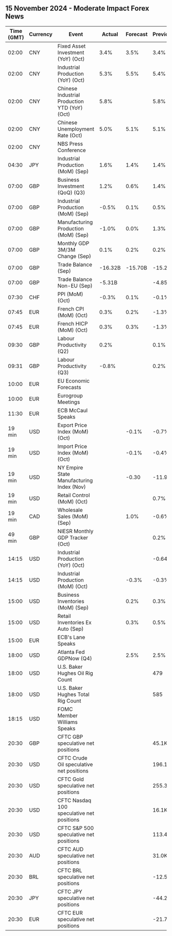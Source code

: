 ## 15 November 2024 - Moderate Impact Forex News

| Time (GMT) | Currency | Event | Actual | Forecast | Previous |
|------|----------|-------|--------|----------|----------|
| 02:00 | CNY | Fixed Asset Investment (YoY) (Oct) | 3.4% | 3.5% | 3.4% |
| 02:00 | CNY | Industrial Production (YoY) (Oct) | 5.3% | 5.5% | 5.4% |
| 02:00 | CNY | Chinese Industrial Production YTD (YoY) (Oct) | 5.8% |  | 5.8% |
| 02:00 | CNY | Chinese Unemployment Rate (Oct) | 5.0% | 5.1% | 5.1% |
| 02:00 | CNY | NBS Press Conference |  |  |  |
| 04:30 | JPY | Industrial Production (MoM) (Sep) | 1.6% | 1.4% | 1.4% |
| 07:00 | GBP | Business Investment (QoQ) (Q3) | 1.2% | 0.6% | 1.4% |
| 07:00 | GBP | Industrial Production (MoM) (Sep) | -0.5% | 0.1% | 0.5% |
| 07:00 | GBP | Manufacturing Production (MoM) (Sep) | -1.0% | 0.0% | 1.3% |
| 07:00 | GBP | Monthly GDP 3M/3M Change (Sep) | 0.1% | 0.2% | 0.2% |
| 07:00 | GBP | Trade Balance (Sep) | -16.32B | -15.70B | -15.21B |
| 07:00 | GBP | Trade Balance Non-EU (Sep) | -5.31B |  | -4.85B |
| 07:30 | CHF | PPI (MoM) (Oct) | -0.3% | 0.1% | -0.1% |
| 07:45 | EUR | French CPI (MoM) (Oct) | 0.3% | 0.2% | -1.3% |
| 07:45 | EUR | French HICP (MoM) (Oct) | 0.3% | 0.3% | -1.3% |
| 09:30 | GBP | Labour Productivity (Q2) | 0.2% |  | 0.1% |
| 09:31 | GBP | Labour Productivity (Q3) | -0.8% |  | 0.2% |
| 10:00 | EUR | EU Economic Forecasts |  |  |  |
| 10:00 | EUR | Eurogroup Meetings |  |  |  |
| 11:30 | EUR | ECB McCaul Speaks |  |  |  |
| 19 min | USD | Export Price Index (MoM) (Oct) |  | -0.1% | -0.7% |
| 19 min | USD | Import Price Index (MoM) (Oct) |  | -0.1% | -0.4% |
| 19 min | USD | NY Empire State Manufacturing Index (Nov) |  | -0.30 | -11.90 |
| 19 min | USD | Retail Control (MoM) (Oct) |  |  | 0.7% |
| 19 min | CAD | Wholesale Sales (MoM) (Sep) |  | 1.0% | -0.6% |
| 49 min | GBP | NIESR Monthly GDP Tracker (Oct) |  |  | 0.2% |
| 14:15 | USD | Industrial Production (YoY) (Oct) |  |  | -0.64% |
| 14:15 | USD | Industrial Production (MoM) (Oct) |  | -0.3% | -0.3% |
| 15:00 | USD | Business Inventories (MoM) (Sep) |  | 0.2% | 0.3% |
| 15:00 | USD | Retail Inventories Ex Auto (Sep) |  | 0.3% | 0.5% |
| 15:00 | EUR | ECB's Lane Speaks |  |  |  |
| 18:00 | USD | Atlanta Fed GDPNow (Q4) |  | 2.5% | 2.5% |
| 18:00 | USD | U.S. Baker Hughes Oil Rig Count |  |  | 479 |
| 18:00 | USD | U.S. Baker Hughes Total Rig Count |  |  | 585 |
| 18:15 | USD | FOMC Member Williams Speaks |  |  |  |
| 20:30 | GBP | CFTC GBP speculative net positions |  |  | 45.1K |
| 20:30 | USD | CFTC Crude Oil speculative net positions |  |  | 196.1K |
| 20:30 | USD | CFTC Gold speculative net positions |  |  | 255.3K |
| 20:30 | USD | CFTC Nasdaq 100 speculative net positions |  |  | 16.1K |
| 20:30 | USD | CFTC S&P 500 speculative net positions |  |  | 113.4K |
| 20:30 | AUD | CFTC AUD speculative net positions |  |  | 31.0K |
| 20:30 | BRL | CFTC BRL speculative net positions |  |  | -12.5K |
| 20:30 | JPY | CFTC JPY speculative net positions |  |  | -44.2K |
| 20:30 | EUR | CFTC EUR speculative net positions |  |  | -21.7K |
